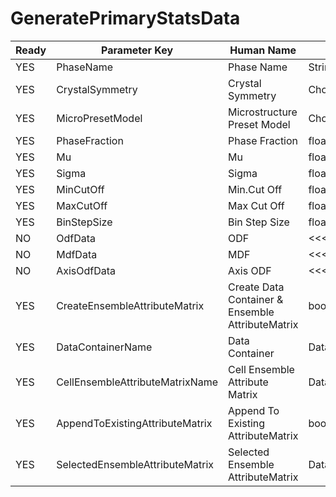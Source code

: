 # GeneratePrimaryStatsData #

| Ready | Parameter Key | Human Name | Parameter Type | Parameter Class |
|-------|---------------|------------|-----------------|----------------|
| YES | PhaseName | Phase Name | StringParameter::ValueType | StringParameter |
| YES | CrystalSymmetry | Crystal Symmetry | ChoicesParameter::ValueType | ChoicesParameter |
| YES | MicroPresetModel | Microstructure Preset Model | ChoicesParameter::ValueType | ChoicesParameter |
| YES | PhaseFraction | Phase Fraction | float64 | Float64Parameter |
| YES | Mu | Mu | float64 | Float64Parameter |
| YES | Sigma | Sigma | float64 | Float64Parameter |
| YES | MinCutOff | Min.Cut Off | float64 | Float64Parameter |
| YES | MaxCutOff | Max Cut Off | float64 | Float64Parameter |
| YES | BinStepSize | Bin Step Size | float64 | Float64Parameter |
| NO | OdfData | ODF | <<<NOT_IMPLEMENTED>>> | DynamicTableFilterParameter |
| NO | MdfData | MDF | <<<NOT_IMPLEMENTED>>> | DynamicTableFilterParameter |
| NO | AxisOdfData | Axis ODF | <<<NOT_IMPLEMENTED>>> | DynamicTableFilterParameter |
| YES | CreateEnsembleAttributeMatrix | Create Data Container & Ensemble AttributeMatrix | bool | BoolParameter |
| YES | DataContainerName | Data Container | DataPath | DataGroupCreationParameter |
| YES | CellEnsembleAttributeMatrixName | Cell Ensemble Attribute Matrix | DataPath | ArrayCreationParameter |
| YES | AppendToExistingAttributeMatrix | Append To Existing AttributeMatrix | bool | BoolParameter |
| YES | SelectedEnsembleAttributeMatrix | Selected Ensemble AttributeMatrix | DataPath | DataGroupSelectionParameter |
